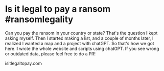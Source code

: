 # Is it legal to pay a ransom #ransomlegality
Can you pay the ransom in your country or state? That's the question I kept asking myself. Then I started making a list, and a couple of months later, I realized I wanted a map and a project with chatGPT. So that's how we got here. I wrote the whole website and scripts using chatGPT. If you see wrong or outdated data, please feel free to do a PR! 


isitlegaltopay.com 

